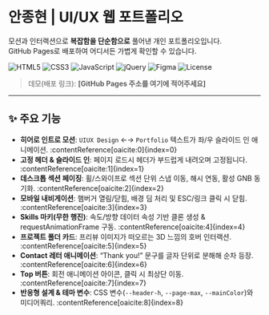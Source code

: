 # 안종현 | UI/UX 웹 포트폴리오

모션과 인터랙션으로 **복잡함을 단순함으로** 풀어낸 개인 포트폴리오입니다.  
GitHub Pages로 배포하여 어디서든 가볍게 확인할 수 있습니다.

<p align="left">
  <img alt="HTML5" src="https://img.shields.io/badge/HTML5-E34F26.svg?logo=html5&logoColor=white">
  <img alt="CSS3"  src="https://img.shields.io/badge/CSS3-1572B6.svg?logo=css3&logoColor=white">
  <img alt="JavaScript" src="https://img.shields.io/badge/JavaScript-F7DF1E.svg?logo=javascript&logoColor=000">
  <img alt="jQuery" src="https://img.shields.io/badge/jQuery-0769AD.svg?logo=jquery&logoColor=white">
  <img alt="Figma" src="https://img.shields.io/badge/Figma-F24E1E.svg?logo=figma&logoColor=white">
  <img alt="License" src="https://img.shields.io/badge/License-MIT-000000.svg">
</p>

> 데모(배포 링크): **[GitHub Pages 주소를 여기에 적어주세요]**

---

## ✨ 주요 기능

- **히어로 인트로 모션**: `UIUX Design` ←→ `Portfolio` 텍스트가 좌/우 슬라이드 인 애니메이션. :contentReference[oaicite:0]{index=0}
- **고정 헤더 & 슬라이드 인**: 페이지 로드시 헤더가 부드럽게 내려오며 고정됩니다. :contentReference[oaicite:1]{index=1}
- **데스크톱 섹션 페이징**: 휠/스와이프로 섹션 단위 스냅 이동, 해시 연동, 활성 GNB 동기화. :contentReference[oaicite:2]{index=2}
- **모바일 내비게이션**: 햄버거 열림/닫힘, 배경 딤 처리 및 ESC/링크 클릭 시 닫힘. :contentReference[oaicite:3]{index=3}
- **Skills 마키(무한 행진)**: 속도/방향 데이터 속성 기반 클론 생성 & requestAnimationFrame 구동. :contentReference[oaicite:4]{index=4}
- **프로젝트 폴더 카드**: 프리뷰 이미지가 떠오르는 3D 느낌의 호버 인터랙션. :contentReference[oaicite:5]{index=5}
- **Contact 레터 애니메이션**: “Thank you!” 문구를 글자 단위로 분해해 순차 등장. :contentReference[oaicite:6]{index=6}
- **Top 버튼**: 회전 애니메이션 아이콘, 클릭 시 최상단 이동. :contentReference[oaicite:7]{index=7}
- **반응형 설계 & 테마 변수**: CSS 변수(`--header-h`, `--page-max`, `--mainColor`)와 미디어쿼리. :contentReference[oaicite:8]{index=8}

